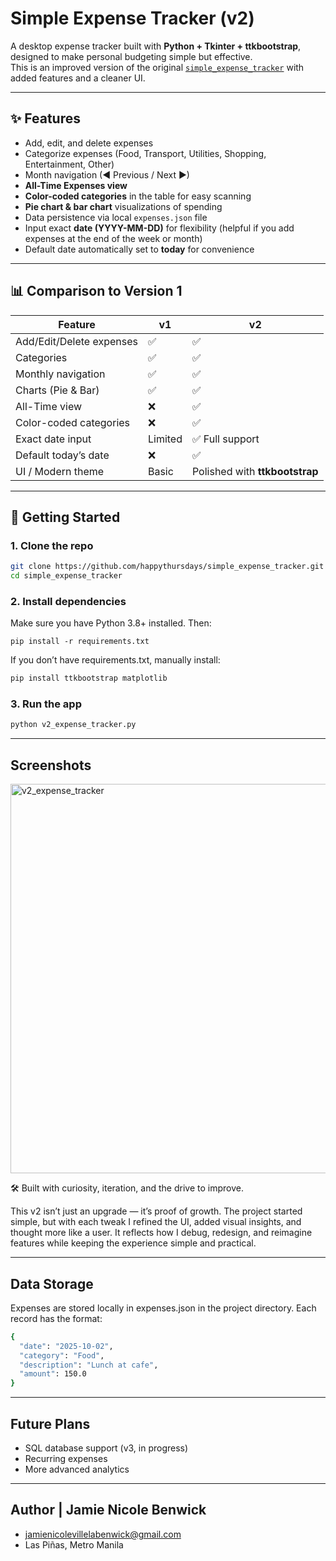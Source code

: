# Simple Expense Tracker (v2)

A desktop expense tracker built with **Python + Tkinter + ttkbootstrap**, designed to make personal budgeting simple but effective.  
This is an improved version of the original [`simple_expense_tracker`](https://github.com/happythursdays/simple_expense_tracker) with added features and a cleaner UI.

---

## ✨ Features

- Add, edit, and delete expenses  
- Categorize expenses (Food, Transport, Utilities, Shopping, Entertainment, Other)  
- Month navigation (◀ Previous / Next ▶)  
- **All-Time Expenses view**  
- **Color-coded categories** in the table for easy scanning  
- **Pie chart & bar chart** visualizations of spending  
- Data persistence via local `expenses.json` file  
- Input exact **date (YYYY-MM-DD)** for flexibility (helpful if you add expenses at the end of the week or month)  
- Default date automatically set to **today** for convenience  

---

## 📊 Comparison to Version 1

| Feature                        | v1 | v2 |
|--------------------------------|----|----|
| Add/Edit/Delete expenses       | ✅ | ✅ |
| Categories                     | ✅ | ✅ |
| Monthly navigation             | ✅ | ✅ |
| Charts (Pie & Bar)             | ✅ | ✅ |
| All-Time view                  | ❌ | ✅ |
| Color-coded categories         | ❌ | ✅ |
| Exact date input               | Limited | ✅ Full support |
| Default today’s date           | ❌ | ✅ |
| UI / Modern theme              | Basic | Polished with **ttkbootstrap** |

---

## 🚀 Getting Started

### 1. Clone the repo
```bash
git clone https://github.com/happythursdays/simple_expense_tracker.git
cd simple_expense_tracker
```
### 2. Install dependencies

Make sure you have Python 3.8+ installed. Then:
```
pip install -r requirements.txt

``` 
If you don’t have requirements.txt, manually install:
```bash
pip install ttkbootstrap matplotlib
```
### 3. Run the app
```bash
python v2_expense_tracker.py
```
---

## Screenshots
<img width="837" height="623" alt="v2_expense_tracker" src="https://github.com/user-attachments/assets/f2c43727-4f59-452c-82e1-a7be73bfcbdc" />

🛠️ Built with curiosity, iteration, and the drive to improve.

This v2 isn’t just an upgrade — it’s proof of growth. The project started simple, but with each tweak I refined the UI, added visual insights, and thought more like a user. It reflects how I debug, redesign, and reimagine features while keeping the experience simple and practical.

---

## Data Storage
Expenses are stored locally in expenses.json in the project directory.
Each record has the format:
``` bash
{
  "date": "2025-10-02",
  "category": "Food",
  "description": "Lunch at cafe",
  "amount": 150.0
}
```
---
## Future Plans

- SQL database support (v3, in progress)
- Recurring expenses
- More advanced analytics

---
## Author | Jamie Nicole Benwick
- jamienicolevillelabenwick@gmail.com
- Las Piñas, Metro Manila
